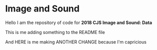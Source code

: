 # Image and Sound

Hello I am the repository of code for **2018 CJS Image and Sound: Data**

This is me adding something to the README file

And HERE is me making ANOTHER CHANGE because I'm capricious 
